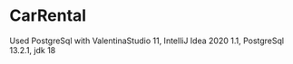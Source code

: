 # CarRental

Used PostgreSql with ValentinaStudio 11, IntelliJ Idea 2020 1.1, PostgreSql 13.2.1, jdk 18
